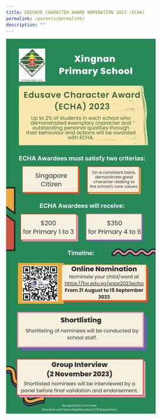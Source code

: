 ```yaml
---
title: EDUSAVE CHARACTER AWARD NOMINATION 2023 (ECHA)
permalink: /parents/permalink/
description: ""
---
```

![](/images/Parents/xingnan%20primary%20school%202023%20echa%20infographic.jpg)